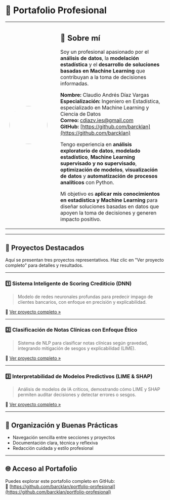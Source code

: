# 💼 Portafolio Profesional

<table>
<tr>
<td width="150" align="center">

<img src="https://github.com/barcklan.png" width="120" style="border-radius: 50%; margin-right: 20px;">

</td>
<td>

## 👋 Sobre mí

Soy un profesional apasionado por el **análisis de datos**, la **modelación estadística** y el **desarrollo de soluciones basadas en Machine Learning** que contribuyan a la toma de decisiones informadas.

**Nombre:** Claudio Andrés Díaz Vargas  
**Especialización:** Ingeniero en Estadística, especializado en Machine Learning y Ciencia de Datos  
**Correo:** [cdiazv.ies@gmail.com](mailto:cdiazv.ies@gmail.com)  
**GitHub:** [https://github.com/barcklan](https://github.com/barcklan)

Tengo experiencia en **análisis exploratorio de datos**, **modelado estadístico**, **Machine Learning supervisado y no supervisado**, **optimización de modelos**, **visualización de datos** y **automatización de procesos analíticos** con Python.

Mi objetivo es **aplicar mis conocimientos en estadística y Machine Learning** para diseñar soluciones basadas en datos que apoyen la toma de decisiones y generen impacto positivo.

</td>
</tr>
</table>

---

## 🚀 Proyectos Destacados

Aquí se presentan tres proyectos representativos. Haz clic en "Ver proyecto completo" para detalles y resultados.

---

### 1️⃣ Sistema Inteligente de Scoring Crediticio (DNN)

> Modelo de redes neuronales profundas para predecir impago de clientes bancarios, con enfoque en precisión y explicabilidad.

🔗 [Ver proyecto completo »](./proyecto1)

---

### 2️⃣ Clasificación de Notas Clínicas con Enfoque Ético

> Sistema de NLP para clasificar notas clínicas según gravedad, integrando mitigación de sesgos y explicabilidad (LIME).

🔗 [Ver proyecto completo »](./proyecto2)

---

### 3️⃣ Interpretabilidad de Modelos Predictivos (LIME & SHAP)

> Análisis de modelos de IA críticos, demostrando cómo LIME y SHAP permiten auditar decisiones y detectar errores o sesgos.

🔗 [Ver proyecto completo »](./proyecto3)

---

## 🧭 Organización y Buenas Prácticas

- Navegación sencilla entre secciones y proyectos  
- Documentación clara, técnica y reflexiva  
- Redacción cuidada y estilo profesional  

---

## 🌐 Acceso al Portafolio

Puedes explorar este portafolio completo en GitHub:  
🔗 [https://github.com/barcklan/portfolio-profesional](https://github.com/barcklan/portfolio-profesional)
